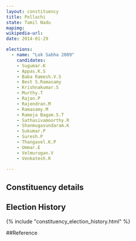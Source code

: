 ```yaml
---
layout: constituency
title: Pollachi
state: Tamil Nadu
mapimg: 
wikipedia-url: 
date: 2014-01-29

elections: 
  - name: "Lok Sabha 2009"
    candidates: 
    - Sugumar.K 
    - Appas.K.S 
    - Baba Ramesh.V.S 
    - Best S.Ramasamy 
    - Krishnakumar.S 
    - Murthy.T 
    - Rajan.P 
    - Rajendran.M 
    - Ramasamy.M 
    - Rameja Bagam.S.T 
    - Sathasivamoorthy.R 
    - Shanmugasundaram.K 
    - Sukumar.P 
    - Suresh.P 
    - Thangavel.K.P 
    - Ummar.E 
    - Velmurugan.V 
    - Venkatesh.R 

---
```

## Constituency details


## Election History
{% include "constituency_election_history.html" %}

##Reference
